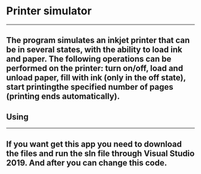 # Printer simulator

---
The program simulates an inkjet printer that can be in several states, with the ability to load ink and paper. The following operations can be performed on the printer: turn on/off, load and unload paper, fill with ink (only in the off state), start printingthe specified number of pages (printing ends automatically).
---

## Using

---
If you want get this app you need to download the files and run the sln file through Visual Studio 2019. And after you can change this code.
---
